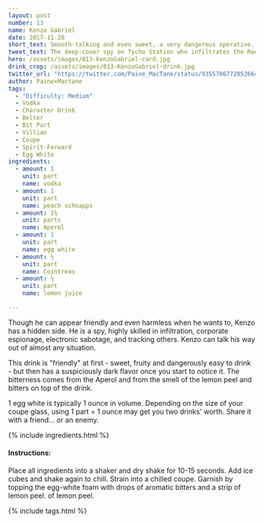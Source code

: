 ```yaml
---
layout: post
number: 13
name: Kenzo Gabriel
date: 2017-11-28
short_text: Smooth-talking and even sweet, a very dangerous operative. 
tweet_text: The deep-cover spy on Tycho Station who infiltrates the Rocinante and can talk his way out of (almost!) any situation.
hero: /assets/images/013-KenzoGabriel-card.jpg
drink_crop: /assets/images/013-KenzoGabriel-drink.jpg
twitter_url: "https://twitter.com/Paine_MacTane/status/935570677205266434"
author: Paine×Mactane
tags: 
  - "Difficulty: Medium"
  - Vodka
  - Character Drink
  - Belter
  - Bit Part
  - Villian
  - Coupe
  - Spirit-Forward
  - Egg White
ingredients:
  - amount: 1
    unit: part
    name: vodka
  - amount: 1
    unit: part
    name: peach schnapps
  - amount: 1½
    unit: parts
    name: Aperol
  - amount: 1
    unit: part
    name: egg white
  - amount: ½
    unit: part
    name: Cointreau
  - amount: ½
    unit: part
    name: lemon juice

---
```


Though he can appear friendly and even harmless when he wants to, Kenzo has a hidden side. He is a spy, highly skilled in infiltration, corporate espionage, electronic sabotage, and tracking others. Kenzo can talk his way out of almost any situation.

This drink is "friendly" at first - sweet, fruity and dangerously easy to drink - but then has a suspiciously dark flavor once you start to notice it. The bitterness comes from the Aperol and from the smell of the lemon peel and bitters on top of the drink.

1 egg white is typically 1 ounce in volume. Depending on the size of your coupe glass, using 1 part = 1 ounce may get you two drinks' worth. Share it with a friend... or an enemy. 

{% include ingredients.html %}

#### Instructions:

Place all ingredients into a shaker and dry shake for 10-15 seconds. Add ice cubes and shake again to chill. Strain into a chilled coupe. Garnish by topping the egg-white foam with drops of aromatic bitters and a strip of lemon peel.  of lemon peel.

{% include tags.html %}
